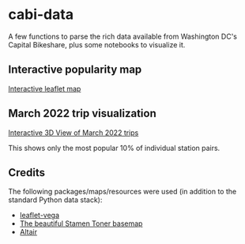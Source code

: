 # cabi-data
 A few functions to parse the rich data available from Washington DC's Capital Bikeshare, plus some notebooks to visualize it. 


## Interactive popularity map

[Interactive leaflet map](https://mlinds.github.io/cabi-data/leafletmap.html)

## March 2022 trip visualization

[Interactive 3D View of March 2022 trips](https://mlinds.github.io/cabi-data/reports/march_arcs.html)

This shows only the most popular 10% of individual station pairs.

## Credits

The following packages/maps/resources were used (in addition to the standard Python data stack):
- [leaflet-vega](https://github.com/nyurik/leaflet-vega)
- [The beautiful Stamen Toner basemap](https://github.com/stamen/maps.stamen.com)
- [Altair](https://github.com/altair-viz/altair)
